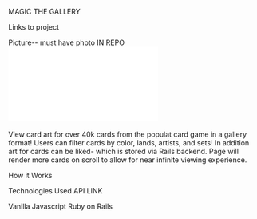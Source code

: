 MAGIC THE GALLERY

Links to project

Picture-- must have photo IN REPO
![MTGALLERY ERD](/Assets/ERD.pdf)

View card art for over 40k cards from the populat card game in a gallery format!  Users can filter cards by color, lands, artists, and sets!  In addition art for cards can be liked- which is stored via Rails backend.  Page will render more cards on scroll to allow for near infinite viewing experience.

How it Works


Technologies Used
API LINK


Vanilla Javascript
Ruby on Rails




